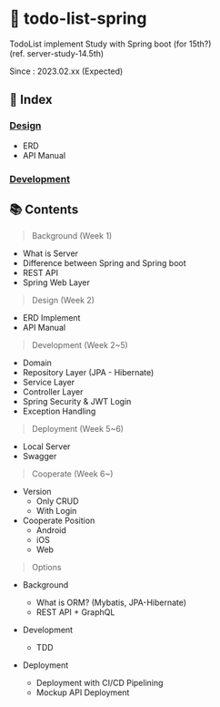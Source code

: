 # 📄 todo-list-spring
TodoList implement Study with Spring boot (for 15th?)  
(ref. server-study-14.5th)

Since : 2023.02.xx (Expected)

## 📌 Index
### [Design](./Design/README.md)
- ERD
- API Manual
### [Development](./Development/README.md)

## 📚 Contents
> Background (Week 1)  
  - What is Server  
  - Difference between Spring and Spring boot  
  - REST API  
  - Spring Web Layer

> Design (Week 2)  
  - ERD Implement  
  - API Manual  
 
 > Development (Week 2~5)  
  - Domain  
  - Repository Layer (JPA - Hibernate)  
  - Service Layer  
  - Controller Layer  
  - Spring Security & JWT Login  
  - Exception Handling  
 
 > Deployment (Week 5~6)  
  - Local Server  
  - Swagger  
 
 > Cooperate (Week 6~)  
  - Version  
    - Only CRUD    
    - With Login  
  - Cooperate Position  
    - Android  
    - iOS  
    - Web  
 
 > Options  
  - Background
    - What is ORM? (Mybatis, JPA-Hibernate)  
    - REST API + GraphQL  
    
  - Development
    - TDD
  
  - Deployment
    - Deployment with CI/CD Pipelining  
    - Mockup API Deployment  
